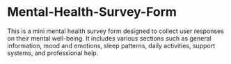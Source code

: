 # Mental-Health-Survey-Form
This is a mini mental health survey form designed to collect user responses on their mental well-being. It includes various sections such as general information, mood and emotions, sleep patterns, daily activities, support systems, and professional help.
